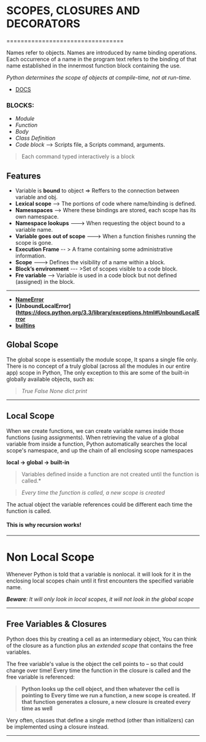 # SCOPES, CLOSURES AND DECORATORS
=================================


Names refer to objects. Names are introduced by name binding operations. Each occurrence of a name in the program text refers to the binding of that name established in the innermost function block containing the use.

*Python determines the scope of objects at compile-time, not at run-time.*

- [DOCS](https://docs.python.org/3.3/reference/executionmodel.html)

### BLOCKS:

- *Module*
- *Function*
- *Body*
- *Class Definition*
- *Code block* --> Scripts file, a Scripts command, arguments.

> Each command typed interactively is a block

## Features

- Variable is **bound** to object => Reffers to the connection between variable and obj.
- **Lexical scope** --> The portions of code where name/binding is defined.
- **Namesspaces** --> Where these bindings are stored, each scope has its own namespace.
- **Namespace lookups** ---> When requesting the object bound to a variable name.
- **Variable goes out of scope** ---> When a function finishes running the scope is gone.
- **Execution Frame** -- > A frame containing some administrative information.
- **Scope** ---> Defines the visibility of a name within a block.
- **Block’s environment** --- >Set of scopes visible to a code block.
- **Fre variable** --> Variable is used in a code block but not defined (assigned) in the block.

-----------------------------------------------------------------------------------------

- **[NameError](https://docs.python.org/3.3/library/exceptions.html#NameError)**
- **[UnboundLocalError](https://docs.python.org/3.3/library/exceptions.html#UnboundLocalError**
- **[builtins](https://docs.python.org/3.3/library/builtins.html#module-builtins)**



## Global Scope

The global scope is essentially the module scope, It spans a single file only.
There is no concept of a truly global (across all the modules in our entire app) scope in Python, The only exception to this are some of the built-in globally available objects, such as:

> *True False None dict print*

-----------------------------------------------------------------------------------------------------

## Local Scope

When we create functions, we can create variable names inside those functions (using assignments).
When retrieving the value of a global variable from inside a function, Python automatically
searches the local scope's namespace, and up the chain of all enclosing scope namespaces

**local → global → built-in**

> Variables defined inside a function are not created until the function is called.*

> *Every time the function is called, a new scope is created*

The actual object the variable references could be different each time the function is called.



#### This is why recursion works!

-----------------------------------------------------------------------------------------------------

# Non Local Scope

Whenever Python is told that a variable is nonlocal. it will look for it in the enclosing local scopes chain until it first encounters the specified variable
name.

***Beware**: It will only look in local scopes, it will not look in the global scope*



-----------------------------------------------------------------------------------------------------

## Free Variables & Closures

Python does this by creating a cell as an intermediary object, You can think of the closure as a function plus an *extended scope* that contains the free variables.

The free variable's value is the object the cell points to – so that could change over time!
Every time the function in the closure is called and the free variable is referenced:

> **Python looks up the cell object, and then whatever the cell is pointing to**
> **Every time we run a function, a new scope is created.**
> **If that function generates a closure, a new closure is created every time as well**

Very often, classes that define a single method (other than initializers) can be implemented using a closure instead.

----------------------------------------------------------------------------------------------------